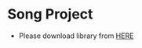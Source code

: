 # Song Project

- Please download library from [HERE](https://drive.google.com/drive/folders/1HaqOKmG3pgNQ3xVMmmrH4T_Jugg7Zi9S?usp=sharing)

